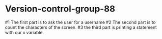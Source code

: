 # Version-control-group-88

#1 The first part is to ask the user for a username
#2 The second part is to count the characters of the screen.
#3 the third part is printing a statement with our x variable.
